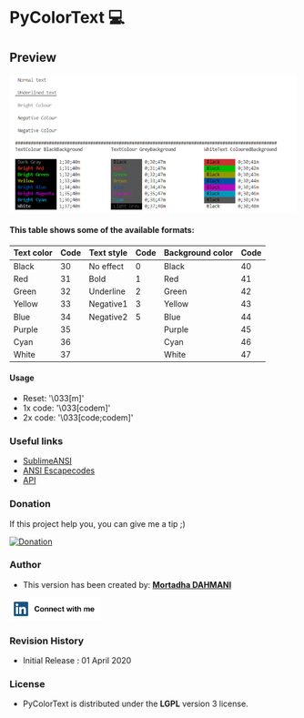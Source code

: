 # PyColorText :computer:

## Preview

![alt iviny](https://github.com/MortadhaDAHMANI/PyColorText/raw/master/execColor.png)


#### This table shows some of the available formats:

Text color |	Code |	Text style |	Code |	Background color |	Code|
-------------|-------------|------------|------------|------------|------------|
Black |	30 |	No effect |	0 |	Black |	40|
Red |	31 |	Bold |	1 |	Red |	41|
Green |	32 |	Underline |	2 |	Green |	42|
Yellow |	33 |	Negative1 |	3 |	Yellow |	43|
Blue |	34 |	Negative2 |	5 |	Blue |	44|
Purple |	35 |	|	|	Purple |	45|
Cyan |	36 |	|	|	Cyan |	46|
White |	37 |	|	|	White |	47|

#### Usage
* Reset: '\033[m]'
* 1x code: '\033[codem]'
* 2x code: '\033[code;codem]'

### Useful links
* [SublimeANSI](https://github.com/aziz/SublimeANSI "SublimeANSI")
* [ANSI Escapecodes](http://www.lihaoyi.com/post/BuildyourownCommandLinewithANSIescapecodes.html "ANSI Escapecodes")
* [API](https://coloredlogs.readthedocs.io/en/latest/api.html "API")


### Donation
If this project help you, you can give me a tip ;)

<a href="https://paypal.me/mamdpay" rel="In"> <img src="https://www.pngarts.com/files/4/Paypal-Donate-PNG-High-Quality-Image.png" alt="Donation" height="70"></a>

### Author
* This version has been created by: [**Mortadha DAHMANI**](mailto:mortadha.dahmani@gmail.com)

<a href="https://www.linkedin.com/in/mortadhadahmani" rel="In"> <img src="https://github.com/MortadhaDAHMANI/Py-SIM800L/raw/master/in2.jpg" alt="In" height="40"></a>

### Revision History
* Initial Release : 01 April 2020

### License
* PyColorText is distributed under the **LGPL** version 3 license.
